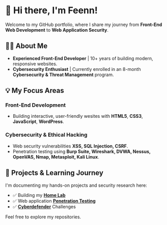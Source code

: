 # 👋 Hi there, I'm Feenn!

Welcome to my GitHub portfolio, where I share my journey from **Front-End Web Development** to **Web Application Security**.

## 👩‍💻 About Me

- **Experienced Front-End Developer** | 10+ years of building modern, responsive websites.
- **Cybersecurity Enthusiast** | Currently enrolled in an 8-month **Cybersecurity & Threat Management** program.

## 💡 My Focus Areas

###  Front-End Development
- Building interactive, user-friendly wesites with **HTML5**, **CSS3**, **JavaScript**, **WordPress**.

###  Cybersecurity & Ethical Hacking
- Web security vulnerabilities **XSS, SQL Injection, CSRF**.
- Penetration testing using **Burp Suite, Wireshark, DVWA, Nessus, OpenVAS, Nmap, Metasploit, Kali Linux**.

## 📂 Projects & Learning Journey
I'm documenting my hands-on projects and security research here:
- ✅ Building my **[Home Lab](https://github.com/fenfolio/homelab)**
- ✅ Web application **[Penetration Testing](https://github.com/fenfolio/web-pentest/)**
- ✅ **[Cyberdefender](https://github.com/fenfolio/challenges)** Challenges 

Feel free to explore my repositories.
